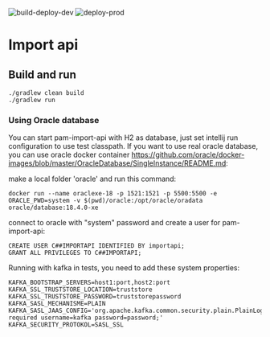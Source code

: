 ![build-deploy-dev](https://github.com/navikt/pam-import-api/workflows/build-deploy-dev/badge.svg)
![deploy-prod](https://github.com/navikt/pam-import-api/workflows/deploy-prod/badge.svg)

# Import api

## Build and run

```
./gradlew clean build
./gradlew run
```

### Using Oracle database

You can start pam-import-api with H2 as database, just set intellij run configuration to use test classpath. If you want
to use real oracle database, you can use oracle docker container https://github.com/oracle/docker-images/blob/master/OracleDatabase/SingleInstance/README.md:

make a local folder 'oracle' and run this command:

```
docker run --name oraclexe-18 -p 1521:1521 -p 5500:5500 -e ORACLE_PWD=system -v $(pwd)/oracle:/opt/oracle/oradata oracle/database:18.4.0-xe

```

connect to oracle with "system" password and create a user for pam-import-api:

```
CREATE USER C##IMPORTAPI IDENTIFIED BY importapi;
GRANT ALL PRIVILEGES TO C##IMPORTAPI;
```


Running with kafka in tests, you need to add these system properties:
```
KAFKA_BOOTSTRAP_SERVERS=host1:port,host2:port
KAFKA_SSL_TRUSTSTORE_LOCATION=truststore
KAFKA_SSL_TRUSTSTORE_PASSWORD=truststorepassword
KAFKA_SASL_MECHANISME=PLAIN
KAFKA_SASL_JAAS_CONFIG='org.apache.kafka.common.security.plain.PlainLoginModule required username=kafka password=password;'
KAFKA_SECURITY_PROTOKOL=SASL_SSL
```


